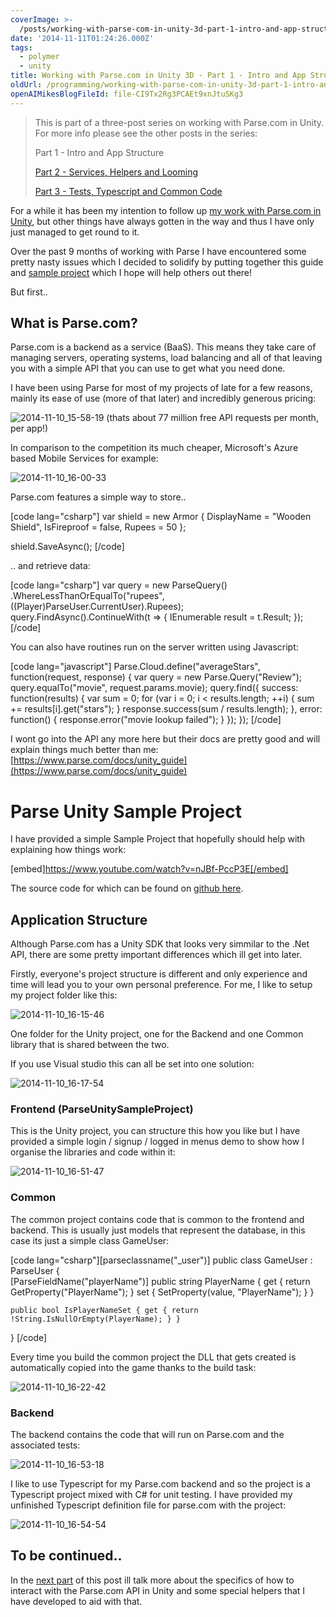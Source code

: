```yaml
---
coverImage: >-
  /posts/working-with-parse-com-in-unity-3d-part-1-intro-and-app-structure/cover.jpg
date: '2014-11-11T01:24:26.000Z'
tags:
  - polymer
  - unity
title: Working with Parse.com in Unity 3D - Part 1 - Intro and App Structure
oldUrl: /programming/working-with-parse-com-in-unity-3d-part-1-intro-and-app-structure
openAIMikesBlogFileId: file-CI9Tx2Rg3PCAEt9xnJtuSKg3
---
```


> This is part of a three-post series on working with Parse.com in Unity. For more info please see the other posts in the series:
>
> Part 1 - Intro and App Structure
>
> [Part 2 - Services, Helpers and Looming](https://www.mikecann.blog/programming/working-with-parse-com-in-unity-part-2-services-helpers-and-looming/)
>
> [Part 3 - Tests, Typescript and Common Code](https://www.mikecann.blog/programming/working-with-parse-com-in-unity-part-3-tests-typescript-and-common-code/)

<!-- more -->

For a while it has been my intention to follow up [my work with Parse.com in Unity](https://www.mikecann.blog/programming/fixing-unitys-internal-compiler-error/), but other things have always gotten in the way and thus I have only just managed to get round to it.

Over the past 9 months of working with Parse I have encountered some pretty nasty issues which I decided to solidify by putting together this guide and [sample project](https://github.com/mikecann/ParseUnitySampleProject) which I hope will help others out there!

But first..

## What is Parse.com?

Parse.com is a backend as a service (BaaS). This means they take care of managing servers, operating systems, load balancing and all of that leaving you with a simple API that you can use to get what you need done.

I have been using Parse for most of my projects of late for a few reasons, mainly its ease of use (more of that later) and incredibly generous pricing:

![2014-11-10_15-58-19](https://www.mikecann.blog/wp-content/uploads/2014/11/2014-11-10_15-58-19.png)
(thats about 77 million free API requests per month, per app!)

In comparison to the competition its much cheaper, Microsoft's Azure based Mobile Services for example:

![2014-11-10_16-00-33](https://www.mikecann.blog/wp-content/uploads/2014/11/2014-11-10_16-00-33.png)

Parse.com features a simple way to store..

[code lang="csharp"]
var shield = new Armor
{
DisplayName = "Wooden Shield",
IsFireproof = false,
Rupees = 50
};

shield.SaveAsync();
[/code]

.. and retrieve data:

[code lang="csharp"]
var query = new ParseQuery<Armor>()
.WhereLessThanOrEqualTo("rupees", ((Player)ParseUser.CurrentUser).Rupees);
query.FindAsync().ContinueWith(t =>
{
IEnumerable<Armor> result = t.Result;
});
[/code]

You can also have routines run on the server written using Javascript:

[code lang="javascript"]
Parse.Cloud.define("averageStars", function(request, response) {
var query = new Parse.Query("Review");
query.equalTo("movie", request.params.movie);
query.find({
success: function(results) {
var sum = 0;
for (var i = 0; i < results.length; ++i) {
sum += results[i].get("stars");
}
response.success(sum / results.length);
},
error: function() {
response.error("movie lookup failed");
}
});
});
[/code]

I wont go into the API any more here but their docs are pretty good and will explain things much better than me: [https://www.parse.com/docs/unity_guide](https://www.parse.com/docs/unity_guide)

# Parse Unity Sample Project

I have provided a simple Sample Project that hopefully should help with explaining how things work:

[embed]https://www.youtube.com/watch?v=nJBf-PccP3E[/embed]

The source code for which can be found on [github here](https://github.com/mikecann/ParseUnitySampleProject).

## Application Structure

Although Parse.com has a Unity SDK that looks very simmilar to the .Net API, there are some pretty important differences which ill get into later.

Firstly, everyone's project structure is different and only experience and time will lead you to your own personal preference. For me, I like to setup my project folder like this:

![2014-11-10_16-15-46](https://www.mikecann.blog/wp-content/uploads/2014/11/2014-11-10_16-15-46.png)

One folder for the Unity project, one for the Backend and one Common library that is shared between the two.

If you use Visual studio this can all be set into one solution:

![2014-11-10_16-17-54](https://www.mikecann.blog/wp-content/uploads/2014/11/2014-11-10_16-17-54.png)

### Frontend (ParseUnitySampleProject)

This is the Unity project, you can structure this how you like but I have provided a simple login / signup / logged in menus demo to show how I organise the libraries and code within it:

![2014-11-10_16-51-47](https://www.mikecann.blog/wp-content/uploads/2014/11/2014-11-10_16-51-47.png)

### Common

The common project contains code that is common to the frontend and backend. This is usually just models that represent the database, in this case its just a simple class GameUser:

[code lang="csharp"][parseclassname("_user")]
public class GameUser : ParseUser
{  
 [ParseFieldName("playerName")]
public string PlayerName
{
get { return GetProperty<string>("PlayerName"); }
set { SetProperty<string>(value, "PlayerName"); }
}

    public bool IsPlayerNameSet { get { return !String.IsNullOrEmpty(PlayerName); } }

}
[/code]

Every time you build the common project the DLL that gets created is automatically copied into the game thanks to the build task:

![2014-11-10_16-22-42](https://www.mikecann.blog/wp-content/uploads/2014/11/2014-11-10_16-22-42.png)

### Backend

The backend contains the code that will run on Parse.com and the associated tests:

![2014-11-10_16-53-18](https://www.mikecann.blog/wp-content/uploads/2014/11/2014-11-10_16-53-18.png)

I like to use Typescript for my Parse.com backend and so the project is a Typescript project mixed with C# for unit testing. I have provided my unfinished Typescript definition file for parse.com with the project:

![2014-11-10_16-54-54](https://www.mikecann.blog/wp-content/uploads/2014/11/2014-11-10_16-54-54.png)

## To be continued..

In the [next part](/programming/working-with-parse-com-in-unity-part-2-services-helpers-and-looming/) of this post ill talk more about the specifics of how to interact with the Parse.com API in Unity and some special helpers that I have developed to aid with that.
